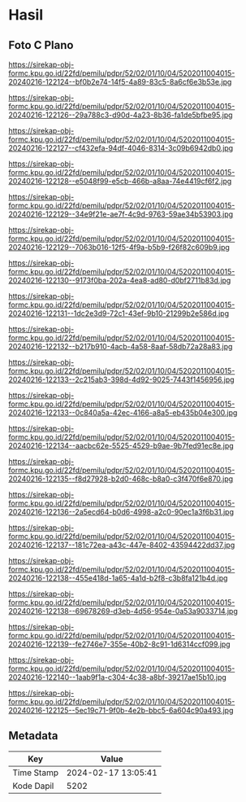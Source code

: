 # Hasil

## Foto C Plano

https://sirekap-obj-formc.kpu.go.id/22fd/pemilu/pdpr/52/02/01/10/04/5202011004015-20240216-122124--bf0b2e74-14f5-4a89-83c5-8a6cf6e3b53e.jpg

https://sirekap-obj-formc.kpu.go.id/22fd/pemilu/pdpr/52/02/01/10/04/5202011004015-20240216-122126--29a788c3-d90d-4a23-8b36-fa1de5bfbe95.jpg

https://sirekap-obj-formc.kpu.go.id/22fd/pemilu/pdpr/52/02/01/10/04/5202011004015-20240216-122127--cf432efa-94df-4046-8314-3c09b6942db0.jpg

https://sirekap-obj-formc.kpu.go.id/22fd/pemilu/pdpr/52/02/01/10/04/5202011004015-20240216-122128--e5048f99-e5cb-466b-a8aa-74e4419cf6f2.jpg

https://sirekap-obj-formc.kpu.go.id/22fd/pemilu/pdpr/52/02/01/10/04/5202011004015-20240216-122129--34e9f21e-ae7f-4c9d-9763-59ae34b53903.jpg

https://sirekap-obj-formc.kpu.go.id/22fd/pemilu/pdpr/52/02/01/10/04/5202011004015-20240216-122129--7063b016-12f5-4f9a-b5b9-f26f82c609b9.jpg

https://sirekap-obj-formc.kpu.go.id/22fd/pemilu/pdpr/52/02/01/10/04/5202011004015-20240216-122130--9173f0ba-202a-4ea8-ad80-d0bf2711b83d.jpg

https://sirekap-obj-formc.kpu.go.id/22fd/pemilu/pdpr/52/02/01/10/04/5202011004015-20240216-122131--1dc2e3d9-72c1-43ef-9b10-21299b2e586d.jpg

https://sirekap-obj-formc.kpu.go.id/22fd/pemilu/pdpr/52/02/01/10/04/5202011004015-20240216-122132--b217b910-4acb-4a58-8aaf-58db72a28a83.jpg

https://sirekap-obj-formc.kpu.go.id/22fd/pemilu/pdpr/52/02/01/10/04/5202011004015-20240216-122133--2c215ab3-398d-4d92-9025-7443f1456956.jpg

https://sirekap-obj-formc.kpu.go.id/22fd/pemilu/pdpr/52/02/01/10/04/5202011004015-20240216-122133--0c840a5a-42ec-4166-a8a5-eb435b04e300.jpg

https://sirekap-obj-formc.kpu.go.id/22fd/pemilu/pdpr/52/02/01/10/04/5202011004015-20240216-122134--aacbc62e-5525-4529-b9ae-9b7fed91ec8e.jpg

https://sirekap-obj-formc.kpu.go.id/22fd/pemilu/pdpr/52/02/01/10/04/5202011004015-20240216-122135--f8d27928-b2d0-468c-b8a0-c3f470f6e870.jpg

https://sirekap-obj-formc.kpu.go.id/22fd/pemilu/pdpr/52/02/01/10/04/5202011004015-20240216-122136--2a5ecd64-b0d6-4998-a2c0-90ec1a3f6b31.jpg

https://sirekap-obj-formc.kpu.go.id/22fd/pemilu/pdpr/52/02/01/10/04/5202011004015-20240216-122137--181c72ea-a43c-447e-8402-43594422dd37.jpg

https://sirekap-obj-formc.kpu.go.id/22fd/pemilu/pdpr/52/02/01/10/04/5202011004015-20240216-122138--455e418d-1a65-4a1d-b2f8-c3b8fa121b4d.jpg

https://sirekap-obj-formc.kpu.go.id/22fd/pemilu/pdpr/52/02/01/10/04/5202011004015-20240216-122138--69678269-d3eb-4d56-954e-0a53a9033714.jpg

https://sirekap-obj-formc.kpu.go.id/22fd/pemilu/pdpr/52/02/01/10/04/5202011004015-20240216-122139--fe2746e7-355e-40b2-8c91-1d6314ccf099.jpg

https://sirekap-obj-formc.kpu.go.id/22fd/pemilu/pdpr/52/02/01/10/04/5202011004015-20240216-122140--1aab9f1a-c304-4c38-a8bf-39217ae15b10.jpg

https://sirekap-obj-formc.kpu.go.id/22fd/pemilu/pdpr/52/02/01/10/04/5202011004015-20240216-122125--5ec19c71-9f0b-4e2b-bbc5-6a604c90a493.jpg


## Metadata

| Key        | Value               |
| ---------- | ------------------- |
| Time Stamp | 2024-02-17 13:05:41 |
| Kode Dapil | 5202                |



